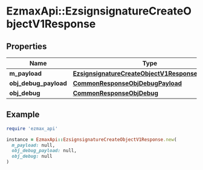 # EzmaxApi::EzsignsignatureCreateObjectV1Response

## Properties

| Name | Type | Description | Notes |
| ---- | ---- | ----------- | ----- |
| **m_payload** | [**EzsignsignatureCreateObjectV1ResponseMPayload**](EzsignsignatureCreateObjectV1ResponseMPayload.md) |  |  |
| **obj_debug_payload** | [**CommonResponseObjDebugPayload**](CommonResponseObjDebugPayload.md) |  | [optional] |
| **obj_debug** | [**CommonResponseObjDebug**](CommonResponseObjDebug.md) |  | [optional] |

## Example

```ruby
require 'ezmax_api'

instance = EzmaxApi::EzsignsignatureCreateObjectV1Response.new(
  m_payload: null,
  obj_debug_payload: null,
  obj_debug: null
)
```

